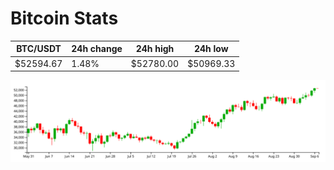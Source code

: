 # Bitcoin Stats

BTC/USDT|24h change|24h high|24h low|
|---|---|---|---|
|$52594.67|1.48%|$52780.00|$50969.33|

<img src="./chart.svg">
